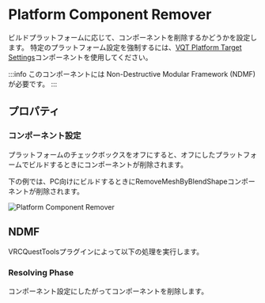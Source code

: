 # Platform Component Remover

ビルドプラットフォームに応じて、コンポーネントを削除するかどうかを設定します。
特定のプラットフォーム設定を強制するには、[VQT Platform Target Settings](./platform-target-settings)コンポーネントを使用してください。

:::info
このコンポーネントには Non-Destructive Modular Framework (NDMF) が必要です。
:::

## プロパティ

### コンポーネント設定

プラットフォームのチェックボックスをオフにすると、オフにしたプラットフォームでビルドするときにコンポーネントが削除されます。

下の例では、PC向けにビルドするときにRemoveMeshByBlendShapeコンポーネントが削除されます。

![Platform Component Remover](/img/platform-component-remover.png)

## NDMF

VRCQuestToolsプラグインによって以下の処理を実行します。

### Resolving Phase

コンポーネント設定にしたがってコンポーネントを削除します。
